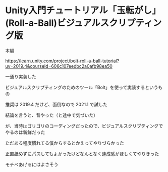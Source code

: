 # Unity入門チュートリアル「玉転がし」(Roll-a-Ball)ビジュアルスクリプティング版

本編

https://learn.unity.com/project/bolt-roll-a-ball-tutorial?uv=2019.4&courseId=606c107eedbc2a0afb98ea50

一通り実装した

ビジュアルスクリプティングのためのツール「Bolt」を使って実装するというもの

推奨は 2019.4 だけど、面倒なので 2021.1 で試した

結論を言うと、昔やった（と途中で気づいた）

が、当時はゴリゴリのコーディングだったので、ビジュアルスクリプティングでやるのは新鮮だった

ただある程度慣れてる僕からするとかえってやりづらかった

正直舐めずにパスしてもよかったけどなんとなく達成感がほしくてやりきった

モチベあげるにはよさそう

